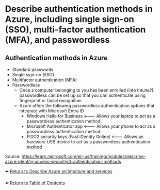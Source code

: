 # Describe authentication methods in Azure, including single sign-on (SSO), multi-factor authentication (MFA), and passwordless

## Authentication methods in Azure
* Standard passwords
* Single sign-on (SSO)
* Multifactor authentication (MFA)
* Passwordless
  * Once a computer belonging to you has been enrolled (into Intune?), passwordless can be set up so that you can authenticate using fingerprint or facial recognition
  * Azure offers the following passwordless authentication options that integrate with Microsoft Entra ID
    * Windows Hello for Business <--- Allows your laptop to act as a passwordless authentication method
    * Microsoft Authenticator app <--- Allows your phone to act as a passwordless authentication method
    * FIDO2 security keys (Fast IDentity Online) <--- Allows an hardware USB device to act as a passwordless authentication method

Source: https://learn.microsoft.com/en-us/training/modules/describe-azure-identity-access-security/3-authentication-methods

⬅️ [Return to Describe Azure architecture and services](README.md)

⬅️ [Return to Table of Contents](../README.md)
